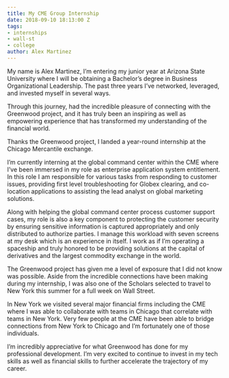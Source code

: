 ```yaml
---
title: My CME Group Internship
date: 2018-09-10 18:13:00 Z
tags:
- internships
- wall-st
- college
author: Alex Martinez
---
```


My name is Alex Martinez, I’m entering my junior year at Arizona State University where I will be obtaining a Bachelor’s degree in Business Organizational Leadership. The past three years I’ve networked, leveraged, and invested myself in several ways.

Through this journey, had the incredible pleasure of connecting with the Greenwood project, and it has truly been an inspiring as well as empowering experience that has transformed my understanding of the financial world.

Thanks the Greenwood project, I landed a year-round internship at the Chicago Mercantile exchange.

I’m currently interning at the global command center within the CME where I’ve been immersed in my role as enterprise application system entitlement. In this role I am responsible for various tasks from responding to customer issues, providing first level troubleshooting for Globex clearing, and co-location applications to assisting the lead analyst on global marketing solutions.

Along with helping the global command center process customer support cases, my role is also a key component to protecting the customer security by ensuring sensitive information is captured appropriately and only distributed to authorize parties. I manage this workload with seven screens at my desk which is an experience in itself. I work as if I’m operating a spaceship and truly honored to be providing solutions at the capital of derivatives and the largest commodity exchange in the world.

The Greenwood project has given me a level of exposure that I did not know was possible. Aside from the incredible connections have been making during my internship, I was also one of the Scholars selected to travel to New York this summer for a full week on Wall Street.

In New York we visited several major financial firms including the CME where I was able to collaborate with teams in Chicago that correlate with teams in New York. Very few people at the CME have been able to bridge connections from New York to Chicago and I’m fortunately one of those individuals.

I’m incredibly appreciative for what Greenwood has done for my professional development. I’m very excited to continue to invest in my tech skills as well as financial skills to further accelerate the trajectory of my career.
